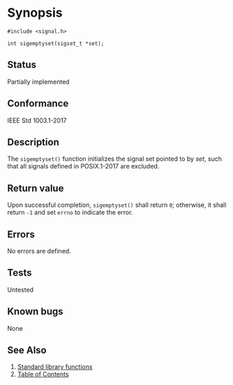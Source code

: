 # Synopsis 
`#include <signal.h>`</br>

` int sigemptyset(sigset_t *set); `</br>

## Status
Partially implemented
## Conformance
IEEE Std 1003.1-2017
## Description


The `sigemptyset()` function initializes the signal set pointed to by _set_, such that all signals defined in
POSIX.1-2017 are excluded.


## Return value


Upon successful completion, `sigemptyset()` shall return `0`; otherwise, it shall return `-1` and set `errno` to indicate
the error.


## Errors


No errors are defined.

## Tests

Untested

## Known bugs

None

## See Also 
1. [Standard library functions](../README.md)
2. [Table of Contents](../../../README.md)
